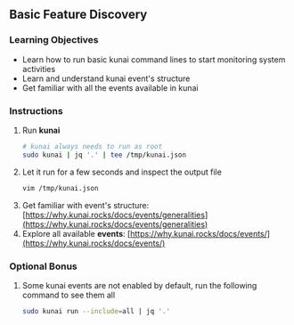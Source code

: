 ## Basic Feature Discovery
### Learning Objectives
- Learn how to run basic kunai command lines to start monitoring system activities
- Learn and understand kunai event's structure
- Get familiar with all the events available in kunai

### Instructions
1. Run **kunai**
    ```bash
    # kunai always needs to run as root
    sudo kunai | jq '.' | tee /tmp/kunai.json
    ```
2. Let it run for a few seconds and inspect the output file
    ```bash
    vim /tmp/kunai.json
    ```
3. Get familiar with event's structure: [https://why.kunai.rocks/docs/events/generalities](https://why.kunai.rocks/docs/events/generalities)
4. Explore all available **events**: [https://why.kunai.rocks/docs/events/](https://why.kunai.rocks/docs/events/)

### Optional Bonus
1. Some kunai events are not enabled by default, run the following command to see them all
    ```bash
    sudo kunai run --include=all | jq '.'
    ```